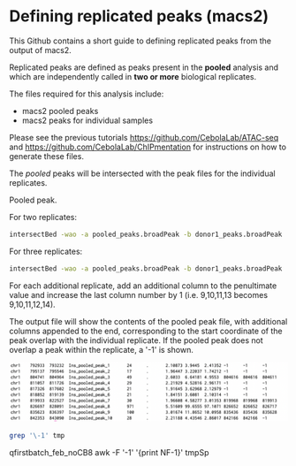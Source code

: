 # Defining replicated peaks (macs2)

This Github contains a short guide to defining replicated peaks from the output of macs2.

Replicated peaks are defined as peaks present in the **pooled** analysis and which are independently called in **two or more** biological replicates. 


The files required for this analysis include:

- macs2 pooled peaks
- macs2 peaks for individual samples

Please see the previous tutorials https://github.com/CebolaLab/ATAC-seq and https://github.com/CebolaLab/ChIPmentation for instructions on how to generate these files.


The *pooled* peaks will be intersected with the peak files for the individual replicates. 

Pooled peak.

For two replicates:

```bash
intersectBed -wao -a pooled_peaks.broadPeak -b donor1_peaks.broadPeak | cut -f 1,2,3,4,5,6,7,8,9,11 | intersectBed -wao -a - -b donor2_peaks.broadPeak | cut -f 1,2,3,4,5,6,7,8,9,10,12
```

For three replicates:

```bash
intersectBed -wao -a pooled_peaks.broadPeak -b donor1_peaks.broadPeak | cut -f 1,2,3,4,5,6,7,8,9,11 | intersectBed -wao -a - -b donor2_peaks.broadPeak | cut -f 1,2,3,4,5,6,7,8,9,10,12 intersectBed -wao -a - -b donor3_peaks.broadPeak | cut -f 1,2,3,4,5,6,7,8,9,10,11,13
```

For each additional replicate, add an additional column to the penultimate value and increase the last column number by 1 (i.e. 9,10,11,13 becomes 9,10,11,12,14).

The output file will show the contents of the pooled peak file, with additional columns appended to the end, corresponding to the start coordinate of the peak overlap with the individual replicate. If the pooled peak does not overlap a peak within the replicate, a '-1' is shown. 

<img src="https://github.com/CebolaLab/Replicated-peaks/blob/main/Figures/Intersection-output.png" width="800">

```bash
grep '\-1' tmp
```
qfirstbatch_feb_noCB8
awk -F '\-1' '{print NF-1}' tmpSp
